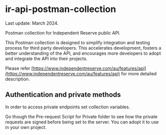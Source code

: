 # ir-api-postman-collection

Last update: March 2024.

Postman collection for Independent Reserve public API.

This Postman collection is designed to simplify integration and testing process for third party developers. This accelerates development, fosters a better understanding of the API, and encourages more developers to adopt and integrate the API into their projects.

Please refer [https://www.independentreserve.com/au/features/api](https://www.independentreserve.com/au/features/api) for more detailed description.

## Authentication and private methods

In order to access private endpoints set collection variables.

Go though the Pre-request Script for Private folder to see how the private requests are signed before being set to the server. You can adopt it to use in your own project.
